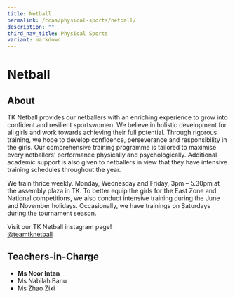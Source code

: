 ```yaml
---
title: Netball
permalink: /ccas/physical-sports/netball/
description: ""
third_nav_title: Physical Sports
variant: markdown
---
```

# Netball
## **About**

TK Netball provides our netballers with an enriching experience to grow into confident and resilient sportswomen. We believe in holistic development for all girls and work towards achieving their full potential. Through rigorous training, we hope to develop confidence, perseverance and responsibility in the girls. Our comprehensive training programme is tailored to maximise every netballers’ performance physically and psychologically. Additional academic support is also given to netballers in view that they have intensive training schedules throughout the year.

We train thrice weekly. Monday, Wednesday and Friday, 3pm – 5.30pm at the assembly plaza in TK. To better equip the girls for the East Zone and National competitions, we also conduct intensive training during the June and November holidays. Occasionally, we have trainings on Saturdays during the tournament season.

Visit our TK Netball instagram page!  
[@teamtknetball](https://www.instagram.com/teamtknetball/)

##  **Teachers-in-Charge**
*   **Ms Noor Intan**
*   Ms Nabilah Banu
*   Ms Zhao Zixi